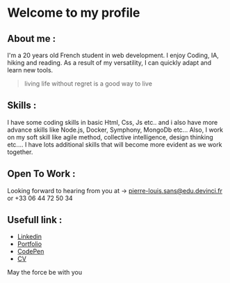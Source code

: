 # Welcome to my profile

## About me :
I'm a 20 years old French student in web development.
I enjoy Coding, IA, hiking and reading. 
As a result of my versatility, I can quickly adapt and learn new tools.

>living life without regret is a good way to live

## Skills : 
I have some coding skills in basic Html, Css, Js etc.. and i also have more advance skills like Node.js, Docker, Symphony, MongoDb etc...
Also, I work on my soft skill like agile method, collective intelligence, design thinking etc....
I have lots additional skills that will become more evident as we work together. 

## Open To Work :
Looking forward to hearing from you at -> pierre-louis.sans@edu.devinci.fr or +33 06 44 72 50 34 

## Usefull link : 
  <ul>
    <li><a href="https://www.linkedin.com/in/pierre-louis-sans-7756b0223/">Linkedin</a></li>
    <li><a href="https://portfolio-pl83.vercel.app">Portfolio</a></li>
    <li><a href="https://codepen.io/zorgos">CodePen</a></li>
    <li><a href="cv_pierre-louis_sans.pdf" download>CV</a></li>
  </ul>


May the force be with you

